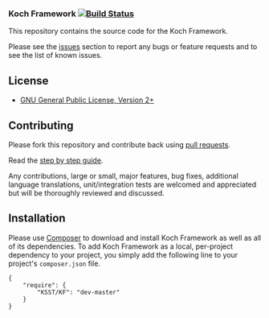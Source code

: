 ### Koch Framework [![Build Status](https://travis-ci.org/KSST/KF.png)](https://travis-ci.org/KSST/KF)

This repository contains the source code for the Koch Framework.

Please see the [issues](https://github.com/KSST/KF/issues) section to
report any bugs or feature requests and to see the list of known issues.

## License

* [GNU General Public License, Version 2+](http://www.gnu.org/licenses/gpl-2.0.html)

## Contributing

Please fork this repository and contribute back using
[pull requests](https://github.com/KSST/KF/pulls).

Read the [step by step guide](https://github.com/KSST/KF/blob/master/CONTRIBUTING.md).

Any contributions, large or small, major features, bug fixes, additional
language translations, unit/integration tests are welcomed and appreciated
but will be thoroughly reviewed and discussed.

## Installation

Please use [Composer](http://getcomposer.org/) to download and install Koch Framework as well as all of its dependencies.
To add Koch Framework as a local, per-project dependency to your project,
you simply add the following line to your project's `composer.json` file.

    {
        "require": {
            "KSST/KF": "dev-master"
        }
    }
